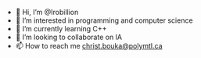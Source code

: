 - 👋 Hi, I’m @Irobillion
- 👀 I’m interested in programming and computer science
- 🌱 I’m currently learning C++
- 💞️ I’m looking to collaborate on IA
- 📫 How to reach me christ.bouka@polymtl.ca

<!---
Irobillion/Irobillion is a ✨ special ✨ repository because its `README.md` (this file) appears on your GitHub profile.
You can click the Preview link to take a look at your changes.
--->
